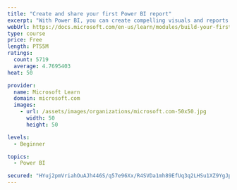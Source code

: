 ```yaml
---
title: "Create and share your first Power BI report"
excerpt: "With Power BI, you can create compelling visuals and reports. In this module, you learn how to use Power BI Desktop to connect to data, build visuals, and create a report that you can share with others in your organization. You then learn how to publish the report to the Power BI service, so that others can see your insights and benefit from your work."
webUrl: https://docs.microsoft.com/en-us/learn/modules/build-your-first-power-bi-report/
type: course
price: Free
length: PT55M
ratings:
  count: 5719
  average: 4.7695403
heat: 50

provider:
  name: Microsoft Learn
  domain: microsoft.com
  images:
    - url: /assets/images/organizations/microsoft.com-50x50.jpg
      width: 50
      height: 50

levels:
  - Beginner

topics:
  - Power BI

secured: "HYuj2pmVriahOuAJh446S/q57e96Xx/R4SVDa1mh89EfUq3q2LHSu1XZ9YgJppuIgT38azHGtRqN7XNhX1U0YGbHVkKhU5FAQoW35ZJl+oR3F17nMjqn1qlXeWbNe6EhULM3mlghMt0NBZppEJ7le+7PBIaBD0Sev4FnR5Zhp77R7Cx4CWqFG8VdMHM6reMg7xGojqnohjeZvkRzXJHpASthXnnkqnM/QRng8XDkMn8gxOxU36BpYydJjWpY5OAOWp+TBhABIdnpXoGm1OeYbWdwf1WPlv3w/tuN26bINoDB4Q19QqNdWmIx8XhVQNInX1fWehW8NJM6puy/MQe4q41uq5FYp8isGbsx90t5p0S8N0/qKCpba0GHeo6h5OuLSYh+NYsd+mOjfeW8vhB8CAU1gXPWuI/gl7v+T78/odo=;5b7LAraEd4lVWY6s4HMKqw=="
---
```


